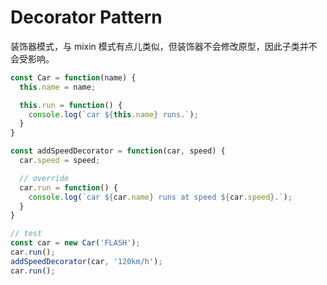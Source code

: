 # Decorator Pattern

装饰器模式，与 mixin 模式有点儿类似，但装饰器不会修改原型，因此子类并不会受影响。

```js
const Car = function(name) {
  this.name = name;

  this.run = function() {
    console.log(`car ${this.name} runs.`);
  }
}

const addSpeedDecorator = function(car, speed) {
  car.speed = speed;

  // override
  car.run = function() {
    console.log(`car ${car.name} runs at speed ${car.speed}.`);
  }
}

// test
const car = new Car('FLASH');
car.run();
addSpeedDecorator(car, '120km/h');
car.run();
```

